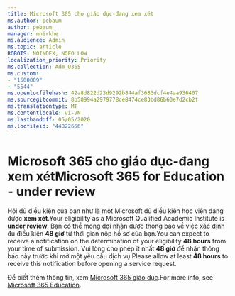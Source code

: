 ```yaml
---
title: Microsoft 365 cho giáo dục-đang xem xét
ms.author: pebaum
author: pebaum
manager: mnirkhe
ms.audience: Admin
ms.topic: article
ROBOTS: NOINDEX, NOFOLLOW
localization_priority: Priority
ms.collection: Adm_O365
ms.custom:
- "1500009"
- "5544"
ms.openlocfilehash: 42a8d822d23d9292b844af3683dcf4e4aa936407
ms.sourcegitcommit: 8b50994a2979778ce8474ce83bd86b60e7d2cb2f
ms.translationtype: MT
ms.contentlocale: vi-VN
ms.lasthandoff: 05/05/2020
ms.locfileid: "44022666"
---
```

# <a name="microsoft-365-for-education---under-review"></a><span data-ttu-id="8ac65-102">Microsoft 365 cho giáo dục-đang xem xét</span><span class="sxs-lookup"><span data-stu-id="8ac65-102">Microsoft 365 for Education - under review</span></span>

<span data-ttu-id="8ac65-103">Hội đủ điều kiện của bạn như là một Microsoft đủ điều kiện học viện đang được **xem xét**.</span><span class="sxs-lookup"><span data-stu-id="8ac65-103">Your eligibility as a Microsoft Qualified Academic Institute is **under review**.</span></span> <span data-ttu-id="8ac65-104">Bạn có thể mong đợi nhận được thông báo về việc xác định đủ điều kiện **48 giờ** từ thời gian nộp hồ sơ của bạn.</span><span class="sxs-lookup"><span data-stu-id="8ac65-104">You can expect to receive a notification on the determination of your eligibility **48 hours** from your time of submission.</span></span> <span data-ttu-id="8ac65-105">Vui lòng cho phép ít nhất **48 giờ** để nhận thông báo này trước khi mở một yêu cầu dịch vụ.</span><span class="sxs-lookup"><span data-stu-id="8ac65-105">Please allow at least **48 hours** to receive this notification before opening a service request.</span></span>

<span data-ttu-id="8ac65-106">Để biết thêm thông tin, xem [Microsoft 365 giáo dục](https://www.microsoft.com/education/buy-license/microsoft365).</span><span class="sxs-lookup"><span data-stu-id="8ac65-106">For more info, see [Microsoft 365 Education](https://www.microsoft.com/education/buy-license/microsoft365).</span></span>
